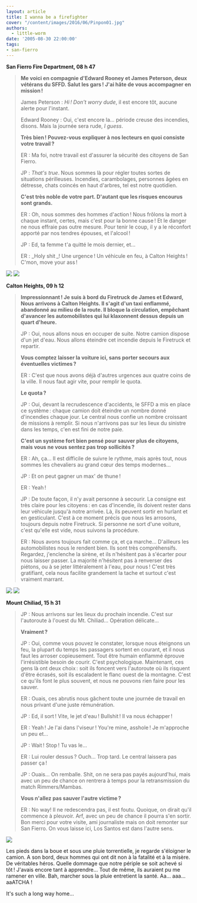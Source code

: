 ```yaml
---
layout: article
title: I wanna be a firefighter
cover: "/content/images/2016/06/Pinpon01.jpg"
authors:
  - little-worm
date: '2005-08-30 22:00:00'
tags:
- san-fierro
---
```


 **San Fierro Fire Department, 08 h 47**

> **Me voici en compagnie d'Edward Rooney et James Peterson, deux vétérans du SFFD. Salut les gars ! J'ai hâte de vous accompagner en mission !**
> 
> James Peterson : _Hi ! Don't worry dude_, il est encore tôt, aucune alerte pour l'instant.
> 
> Edward Rooney : Oui, c'est encore la… période creuse des incendies, disons. Mais la journée sera rude, _I guess_.
> 
> **Très bien ! Pouvez-vous expliquer à nos lecteurs en quoi consiste votre travail ?**
> 
> ER : Ma foi, notre travail est d'assurer la sécurité des citoyens de San Fierro.
> 
> JP : _That's true_. Nous sommes là pour régler toutes sortes de situations périlleuses. Incendies, carambolages, personnes âgées en détresse, chats coincés en haut d'arbres, tel est notre quotidien.
> 
> **C'est très noble de votre part. D'autant que les risques encourus sont grands.**
> 
> ER : Oh, nous sommes des hommes d'action ! Nous frôlons la mort à chaque instant, certes, mais c'est pour la bonne cause ! Et le danger ne nous effraie pas outre mesure. Pour tenir le coup, il y a le réconfort apporté par nos tendres épouses, et l'alcool !
> 
> JP : Ed, ta femme t'a quitté le mois dernier, et…
> 
> ER : \_Holy shit \_! Une urgence ! Un véhicule en feu, à Calton Heights ! C'mon, move your ass !

![](/content/images/2005/01/Pinpon02.jpg)
![](/content/images/2005/01/Pinpon03.jpg)

**Calton Heights, 09 h 12**

> **Impressionnant ! Je suis à bord du Firetruck de James et Edward, Nous arrivons à Calton Heights. Il s'agit d'un taxi enflammé, abandonné au milieu de la route. Il bloque la circulation, empêchant d'avancer les automobilistes qui lui klaxonnent dessus depuis un quart d'heure.**
> 
> JP : Oui, nous allons nous en occuper de suite. Notre camion dispose d'un jet d'eau. Nous allons éteindre cet incendie depuis le Firetruck et repartir.
> 
> **Vous comptez laisser la voiture ici, sans porter secours aux éventuelles victimes ?**
> 
> ER : C'est que nous avons déjà d'autres urgences aux quatre coins de la ville. Il nous faut agir vite, pour remplir le quota.
> 
> **Le quota ?**
> 
> JP : Oui, devant la recrudescence d'accidents, le SFFD a mis en place ce système : chaque camion doit éteindre un nombre donné d'incendies chaque jour. Le central nous confie un nombre croissant de missions à remplir. Si nous n'arrivons pas sur les lieux du sinistre dans les temps, c'en est fini de notre paie.
> 
> **C'est un système fort bien pensé pour sauver plus de citoyens, mais vous ne vous sentez pas trop sollicités ?**
> 
> ER : Ah, ça… Il est difficile de suivre le rythme, mais après tout, nous sommes les chevaliers au grand cœur des temps modernes…
> 
> JP : Et on peut gagner un max' de thune !
> 
> ER : Yeah !
> 
> JP : De toute façon, il n'y avait personne à secourir. La consigne est très claire pour les citoyens : en cas d'incendie, ils doivent rester dans leur véhicule jusqu'à notre arrivée. Là, ils peuvent sortir en hurlant et en gesticulant. C'est à ce moment précis que nous les arrosons, toujours depuis notre Firetruck. Si personne ne sort d'une voiture, c'est qu'elle est vide, nous suivons la procédure.
> 
> ER : Nous avons toujours fait comme ça, et ça marche… D'ailleurs les automobilistes nous le rendent bien. Ils sont très compréhensifs. Regardez, j'enclenche la sirène, et ils n'hésitent pas à s'écarter pour nous laisser passer. La majorité n'hésitent pas à renverser des piétons, ou à se jeter littéralement à l'eau, pour nous ! C'est très gratifiant, cela nous facilite grandement la tache et surtout c'est vraiment marrant.

![](/content/images/2005/01/Pinpon04.jpg)
![](/content/images/2005/01/Pinpon05.jpg)

**Mount Chiliad, 15 h 31**

> JP : Nous arrivons sur les lieux du prochain incendie. C'est sur l'autoroute à l'ouest du Mt. Chiliad… Opération délicate…
> 
> **Vraiment ?**
> 
> JP : Oui, comme vous pouvez le constater, lorsque nous éteignons un feu, la plupart du temps les passagers sortent en courant, et il nous faut les arroser copieusement. Tout être humain enflammé éprouve l'irrésistible besoin de courir. C'est psychologique. Maintenant, ces gens là ont deux choix : soit ils foncent vers l'autoroute où ils risquent d'être écrasés, soit ils escaladent le flanc ouest de la montagne. C'est ce qu'ils font le plus souvent, et nous ne pouvons rien faire pour les sauver.
> 
> ER : Ouais, ces abrutis nous gâchent toute une journée de travail en nous privant d'une juste rémunération.
> 
> JP : Ed, il sort ! Vite, le jet d'eau ! Bullshit ! Il va nous échapper !
> 
> ER : Yeah ! Je l'ai dans l'viseur ! You're mine, asshole ! Je m'approche un peu et…
> 
> JP : Wait ! Stop ! Tu vas le…
> 
> ER : Lui rouler dessus ? Ouch… Trop tard. Le central laissera pas passer ça !
> 
> JP : Ouais… On remballe. Shit, on ne sera pas payés aujourd'hui, mais avec un peu de chance on rentrera à temps pour la retransmission du match Rimmers/Mambas.
> 
> **Vous n'allez pas sauver l'autre victime ?**
> 
> ER : No way! Il ne redescendra pas, il est foutu. Quoique, on dirait qu'il commence à pleuvoir. Arf, avec un peu de chance il pourra s'en sortir. Bon merci pour votre visite, ami journaliste mais on doit remonter sur San Fierro. On vous laisse ici, Los Santos est dans l'autre sens.

![](/content/images/2005/01/Pinpon06.jpg)

Les pieds dans la boue et sous une pluie torrentielle, je regarde s'éloigner le camion. A son bord, deux hommes qui ont dit non à la fatalité et à la misère. De véritables héros. Quelle dommage que notre périple se soit achevé si tôt ! J'avais encore tant à apprendre… Tout de même, ils auraient pu me ramener en ville. Bah, marcher sous la pluie entretient la santé. Aa… aaa… aaATCHA !

It's such a long way home…